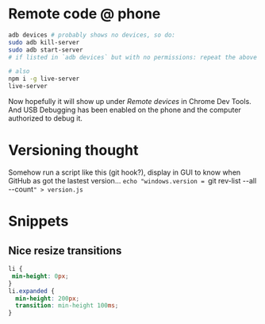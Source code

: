 # Remote code @ phone

```sh
adb devices # probably shows no devices, so do:
sudo adb kill-server
sudo adb start-server
# if listed in `adb devices` but with no permissions: repeat the above :P

# also
npm i -g live-server
live-server
```

Now hopefully it will show up under *Remote devices* in Chrome Dev Tools.
And USB Debugging has been enabled on the phone and the computer authorized to debug it.

# Versioning thought
Somehow run a script like this (git hook?), display in GUI to know when GitHub as got the lastest version...
`echo "windows.version = `git rev-list --all --count`" > version.js`

# Snippets

## Nice resize transitions

```css
li {
 min-height: 0px;
}
li.expanded {
  min-height: 200px;
  transition: min-height 100ms;
}
```